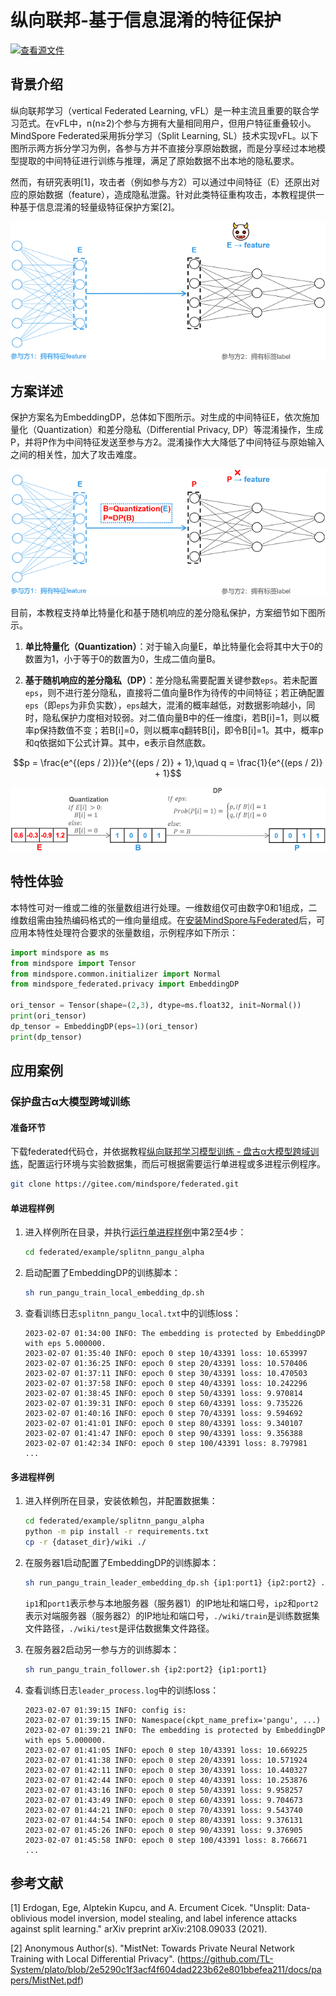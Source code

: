 # 纵向联邦-基于信息混淆的特征保护

[![查看源文件](https://mindspore-website.obs.cn-north-4.myhuaweicloud.com/website-images/master/resource/_static/logo_source.png)](https://gitee.com/mindspore/docs/blob/master/docs/federated/docs/source_zh_cn/secure_vertical_federated_learning_with_EmbeddingDP.md)

## 背景介绍

纵向联邦学习（vertical Federated Learning, vFL）是一种主流且重要的联合学习范式。在vFL中，n(n≥2)个参与方拥有大量相同用户，但用户特征重叠较小。MindSpore Federated采用拆分学习（Split Learning, SL）技术实现vFL。以下图所示两方拆分学习为例，各参与方并不直接分享原始数据，而是分享经过本地模型提取的中间特征进行训练与推理，满足了原始数据不出本地的隐私要求。

然而，有研究表明[1]，攻击者（例如参与方2）可以通过中间特征（E）还原出对应的原始数据（feature），造成隐私泄露。针对此类特征重构攻击，本教程提供一种基于信息混淆的轻量级特征保护方案[2]。

![image.png](./images/vfl_feature_reconstruction.png)

## 方案详述

保护方案名为EmbeddingDP，总体如下图所示。对生成的中间特征E，依次施加量化（Quantization）和差分隐私（Differential Privacy, DP）等混淆操作，生成P，并将P作为中间特征发送至参与方2。混淆操作大大降低了中间特征与原始输入之间的相关性，加大了攻击难度。

![image.png](./images/vfl_feature_reconstruction_defense.png)

目前，本教程支持单比特量化和基于随机响应的差分隐私保护，方案细节如下图所示。

1. **单比特量化（Quantization）**：对于输入向量E，单比特量化会将其中大于0的数置为1，小于等于0的数置为0，生成二值向量B。

2. **基于随机响应的差分隐私（DP）**：差分隐私需要配置关键参数`eps`。若未配置`eps`，则不进行差分隐私，直接将二值向量B作为待传的中间特征；若正确配置`eps`（即`eps`为非负实数），`eps`越大，混淆的概率越低，对数据影响越小，同时，隐私保护力度相对较弱。对二值向量B中的任一维度i，若B[i]=1，则以概率p保持数值不变；若B[i]=0，则以概率q翻转B[i]，即令B[i]=1。其中，概率p和q依据如下公式计算。其中，e表示自然底数。

$$p = \frac{e^{(eps / 2)}}{e^{(eps / 2)} + 1},\quad q = \frac{1}{e^{(eps / 2)} + 1}$$

![image.png](./images/vfl_mnist_detail.png)

## 特性体验

本特性可对一维或二维的张量数组进行处理。一维数组仅可由数字0和1组成，二维数组需由独热编码格式的一维向量组成。在[安装MindSpore与Federated](https://mindspore.cn/federated/docs/zh-CN/master/federated_install.html#%E8%8E%B7%E5%8F%96mindspore-federated)后，可应用本特性处理符合要求的张量数组，示例程序如下所示：

```python
import mindspore as ms
from mindspore import Tensor
from mindspore.common.initializer import Normal
from mindspore_federated.privacy import EmbeddingDP

ori_tensor = Tensor(shape=(2,3), dtype=ms.float32, init=Normal())
print(ori_tensor)
dp_tensor = EmbeddingDP(eps=1)(ori_tensor)
print(dp_tensor)
```

## 应用案例

### 保护盘古α大模型跨域训练

#### 准备环节

下载federated代码仓，并依据教程[纵向联邦学习模型训练 - 盘古α大模型跨域训练](https://mindspore.cn/federated/docs/zh-CN/master/split_pangu_alpha_application.html#%E5%87%86%E5%A4%87%E7%8E%AF%E8%8A%82)，配置运行环境与实验数据集，而后可根据需要运行单进程或多进程示例程序。

```bash
git clone https://gitee.com/mindspore/federated.git
```

#### 单进程样例

1. 进入样例所在目录，并执行[运行单进程样例](https://mindspore.cn/federated/docs/zh-CN/master/split_pangu_alpha_application.html#%E8%BF%90%E8%A1%8C%E5%8D%95%E8%BF%9B%E7%A8%8B%E6%A0%B7%E4%BE%8B)中第2至4步：

    ```bash
    cd federated/example/splitnn_pangu_alpha
    ```

2. 启动配置了EmbeddingDP的训练脚本：

    ```bash
    sh run_pangu_train_local_embedding_dp.sh
    ```

3. 查看训练日志`splitnn_pangu_local.txt`中的训练loss：

    ```text
    2023-02-07 01:34:00 INFO: The embedding is protected by EmbeddingDP with eps 5.000000.
    2023-02-07 01:35:40 INFO: epoch 0 step 10/43391 loss: 10.653997
    2023-02-07 01:36:25 INFO: epoch 0 step 20/43391 loss: 10.570406
    2023-02-07 01:37:11 INFO: epoch 0 step 30/43391 loss: 10.470503
    2023-02-07 01:37:58 INFO: epoch 0 step 40/43391 loss: 10.242296
    2023-02-07 01:38:45 INFO: epoch 0 step 50/43391 loss: 9.970814
    2023-02-07 01:39:31 INFO: epoch 0 step 60/43391 loss: 9.735226
    2023-02-07 01:40:16 INFO: epoch 0 step 70/43391 loss: 9.594692
    2023-02-07 01:41:01 INFO: epoch 0 step 80/43391 loss: 9.340107
    2023-02-07 01:41:47 INFO: epoch 0 step 90/43391 loss: 9.356388
    2023-02-07 01:42:34 INFO: epoch 0 step 100/43391 loss: 8.797981
    ...
    ```

#### 多进程样例

1. 进入样例所在目录，安装依赖包，并配置数据集：

    ```bash
    cd federated/example/splitnn_pangu_alpha
    python -m pip install -r requirements.txt
    cp -r {dataset_dir}/wiki ./
    ```

2. 在服务器1启动配置了EmbeddingDP的训练脚本：

    ```bash
    sh run_pangu_train_leader_embedding_dp.sh {ip1:port1} {ip2:port2} ./wiki/train ./wiki/train
    ```

    `ip1`和`port1`表示参与本地服务器（服务器1）的IP地址和端口号，`ip2`和`port2`表示对端服务器（服务器2）的IP地址和端口号，`./wiki/train`是训练数据集文件路径，`./wiki/test`是评估数据集文件路径。

3. 在服务器2启动另一参与方的训练脚本：

    ```bash
    sh run_pangu_train_follower.sh {ip2:port2} {ip1:port1}
    ```

4. 查看训练日志`leader_process.log`中的训练loss：

    ```text
    2023-02-07 01:39:15 INFO: config is:
    2023-02-07 01:39:15 INFO: Namespace(ckpt_name_prefix='pangu', ...)
    2023-02-07 01:39:21 INFO: The embedding is protected by EmbeddingDP with eps 5.000000.
    2023-02-07 01:41:05 INFO: epoch 0 step 10/43391 loss: 10.669225
    2023-02-07 01:41:38 INFO: epoch 0 step 20/43391 loss: 10.571924
    2023-02-07 01:42:11 INFO: epoch 0 step 30/43391 loss: 10.440327
    2023-02-07 01:42:44 INFO: epoch 0 step 40/43391 loss: 10.253876
    2023-02-07 01:43:16 INFO: epoch 0 step 50/43391 loss: 9.958257
    2023-02-07 01:43:49 INFO: epoch 0 step 60/43391 loss: 9.704673
    2023-02-07 01:44:21 INFO: epoch 0 step 70/43391 loss: 9.543740
    2023-02-07 01:44:54 INFO: epoch 0 step 80/43391 loss: 9.376131
    2023-02-07 01:45:26 INFO: epoch 0 step 90/43391 loss: 9.376905
    2023-02-07 01:45:58 INFO: epoch 0 step 100/43391 loss: 8.766671
    ...
    ```

## 参考文献

[1] Erdogan, Ege, Alptekin Kupcu, and A. Ercument Cicek. "Unsplit: Data-oblivious model inversion, model stealing, and label inference attacks against split learning." arXiv preprint arXiv:2108.09033 (2021).

[2] Anonymous Author(s). "MistNet: Towards Private Neural Network Training with Local Differential Privacy". (https://github.com/TL-System/plato/blob/2e5290c1f3acf4f604dad223b62e801bbefea211/docs/papers/MistNet.pdf)
